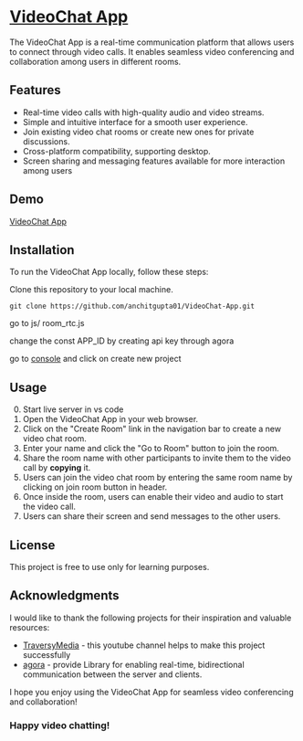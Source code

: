 # [VideoChat App](https://anchitgupta01.github.io/VideoChat-App/)

The VideoChat App is a real-time communication platform that allows users to connect through video calls. It enables seamless video conferencing and collaboration among users in different rooms.

## Features

- Real-time video calls with high-quality audio and video streams.
- Simple and intuitive interface for a smooth user experience.
- Join existing video chat rooms or create new ones for private discussions.
- Cross-platform compatibility, supporting desktop.
- Screen sharing and messaging features available for more interaction among users


## Demo 

[VideoChat App](https://anchitgupta01.github.io/VideoChat-App/)


## Installation

To run the VideoChat App locally, follow these steps:

  Clone this repository to your local machine.

  ```
  git clone https://github.com/anchitgupta01/VideoChat-App.git
  ```

  go to js/ room_rtc.js 
  
  change the const APP_ID by creating api key through agora 
  
  go to <a href="https://console.agora.io">console</a> and click on create new project
  
## Usage
0. Start live server in vs code
1. Open the VideoChat App in your web browser.
2. Click on the "Create Room" link in the navigation bar to create a new video chat room.
3. Enter your name and click the "Go to Room" button to join the room.
4. Share the room name with other participants to invite them to the video call by <b>copying</b> it.
5. Users can join the video chat room by entering the same room name by clicking on join room button in header.
6. Once inside the room, users can enable their video and audio to start the video call.
7. Users can share their screen and send messages to the other users.
   

## License

This project is free to use only for learning purposes.

## Acknowledgments

I would like to thank the following projects for their inspiration and valuable resources:

- [TraversyMedia](https://www.youtube.com/@TraversyMedia) - this youtube channel helps to make this project successfully 
- [agora](https://console.agora.io) - provide Library for enabling real-time, bidirectional communication between the server and clients.


I hope you enjoy using the VideoChat App for seamless video conferencing and collaboration!

### Happy video chatting!
